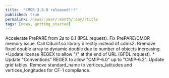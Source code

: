 ```yaml
---
title:  "CMOR 3.3.0 released!!!"
published: true
permalink: /news/:year/:month/:day/:title
tags: [news, getting_started]
---
```


Accelerate PrePARE from 2s to 0.1 (IPSL request). Fix PrePARE/CMOR memory issue.  Call Cdunif.so library directly instead of cdms2.  Rremove fixed double array to dynamic double due to number of objects increasing.  *Update license REGEX  to allow "/" at the end of URL (GFDL request).  * Update "Conventions" REGEX to allow "CMIP-6.0" up to "CMIP-6.2".  Update grid tables.  Remove standard_name to vertices_latitudes and vertices_longitudes for CF-1 compliance.

